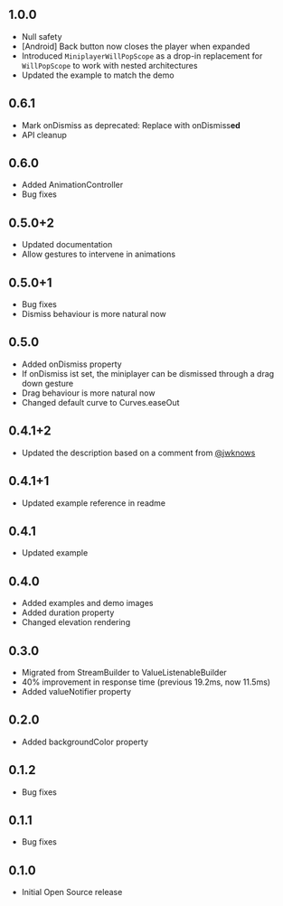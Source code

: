 ## 1.0.0

* Null safety
* [Android] Back button now closes the player when expanded
* Introduced `MiniplayerWillPopScope` as a drop-in replacement for `WillPopScope` to work with nested architectures
* Updated the example to match the demo

## 0.6.1

* Mark onDismiss as deprecated: Replace with onDismiss**ed**
* API cleanup

## 0.6.0

* Added AnimationController
* Bug fixes

## 0.5.0+2

* Updated documentation
* Allow gestures to intervene in animations

## 0.5.0+1

* Bug fixes
* Dismiss behaviour is more natural now

## 0.5.0

* Added onDismiss property
* If onDismiss ist set, the miniplayer can be dismissed through a drag down gesture
* Drag behaviour is more natural now
* Changed default curve to Curves.easeOut

## 0.4.1+2

* Updated the description based on a comment
  from [@jwknows](https://www.reddit.com/r/FlutterDev/comments/ihipfr/miniplayer_functionality_in_flutter/#CommentTopMeta--Created--t1_g30dh9e:~:text=I%20might%20be%20wrong%20but%20I'm,be%20%22on%20top%22%20of%20dialogs%20etc...)

## 0.4.1+1

* Updated example reference in readme

## 0.4.1

* Updated example

## 0.4.0

* Added examples and demo images
* Added duration property
* Changed elevation rendering

## 0.3.0

* Migrated from StreamBuilder to ValueListenableBuilder
* 40% improvement in response time (previous 19.2ms, now 11.5ms)
* Added valueNotifier property

## 0.2.0

* Added backgroundColor property

## 0.1.2

* Bug fixes

## 0.1.1

* Bug fixes

## 0.1.0

* Initial Open Source release